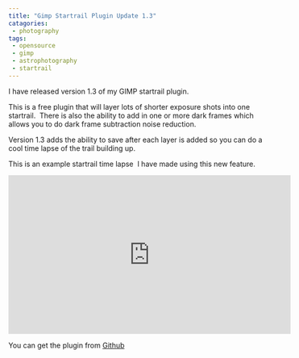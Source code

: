 ```yaml
---
title: "Gimp Startrail Plugin Update 1.3"
catagories:
 - photography
tags:
 - opensource
 - gimp
 - astrophotography
 - startrail
---
```

I have released version 1.3 of my GIMP startrail plugin.

This is a free plugin that will layer lots of shorter exposure shots into one startrail.  There is also the ability to add in one or more dark frames which allows you to do dark frame subtraction noise reduction.

Version 1.3 adds the ability to save after each layer is added so you can do a cool time lapse of the trail building up.

This is an example startrail time lapse  I have made using this new feature.

<iframe width="560" height="315" src="https://www.youtube.com/embed/Qaw72e93JA4" frameborder="0" gesture="media" allow="encrypted-media" allowfullscreen></iframe>

You can get the plugin from [Github][gimp-startrail-compositor]

[gimp-startrail-compositor]: https://github.com/themaninthesuitcase/gimp-startrail-compositor

